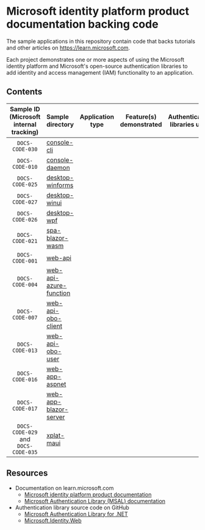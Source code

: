 # Microsoft identity platform product documentation backing code

The sample applications in this repository contain code that backs tutorials and other articles on https://learn.microsoft.com.

Each project demonstrates one or more aspects of using the Microsoft identity platform and Microsoft's open-source authentication libraries to add identity and access management (IAM) functionality to an application.

## Contents

| Sample ID (Microsoft internal tracking)  | Sample directory                                    | Application type | Feature(s) demonstrated | Authentication libraries used |
|:----------------------------------------:|:----------------------------------------------------|------------------|-------------------------|-------------------------------|
| `DOCS-CODE-030`                          | [console-cli](./console-cli)                        |                  |                         |                               |
| `DOCS-CODE-010`                          | [console-daemon](./console-daemon)                  |                  |                         |                               |
| `DOCS-CODE-025`                          | [desktop-winforms](./desktop-winforms/)             |                  |                         |                               |
| `DOCS-CODE-027`                          | [desktop-winui](./desktop-winui/)                   |                  |                         |                               |
| `DOCS-CODE-026`                          | [desktop-wpf](./desktop-wpf/)                       |                  |                         |                               |
| `DOCS-CODE-021`                          | [spa-blazor-wasm](./spa-blazor-wasm/)               |                  |                         |                               |
| `DOCS-CODE-001`                          | [web-api](./web-api/)                               |                  |                         |                               |
| `DOCS-CODE-004`                          | [web-api-azure-function](./web-api-azure-function/) |                  |                         |                               |
| `DOCS-CODE-007`                          | [web-api-obo-client](./web-api-obo-client/)         |                  |                         |                               |
| `DOCS-CODE-013`                          | [web-api-obo-user](./web-api-obo-user/)             |                  |                         |                               |
| `DOCS-CODE-016`                          | [web-app-aspnet](./web-app-aspnet/)                 |                  |                         |                               |
| `DOCS-CODE-017`                          | [web-app-blazor-server](./web-app-blazor-server/)   |                  |                         |                               |
| `DOCS-CODE-029` and<br/> `DOCS-CODE-035` | [xplat-maui](./xplat-maui/)                         |                  |                         |                               |

## Resources

- Documentation on learn.microsoft.com
  - [Microsoft identity platform product documentation](https://learn.microsoft.com/azure/active-directory/develop/)
  - [Microsoft Authentication Library (MSAL) documentation](https://learn.microsoft.com/azure/active-directory/develop/msal-overview)
- Authentication library source code on GitHub
  - [Microsoft Authentication Library for .NET](https://github.com/AzureAD/microsoft-authentication-library-for-dotnet)
  - [Microsoft.Identity.Web](https://github.com/AzureAD/microsoft-identity-web)
